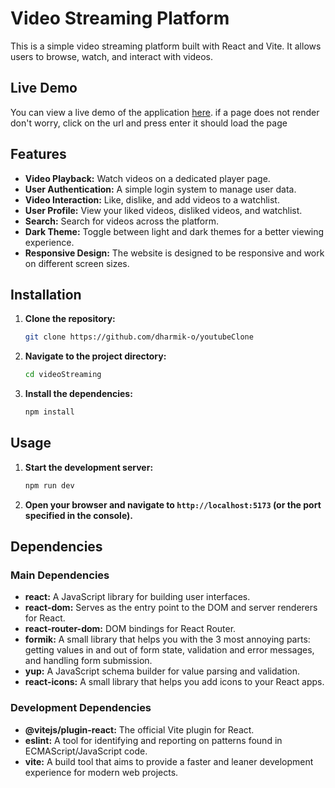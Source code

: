 # Video Streaming Platform

This is a simple video streaming platform built with React and Vite. It allows users to browse, watch, and interact with videos.

## Live Demo

You can view a live demo of the application [here](https://youtube-clone-seven-gamma-68.vercel.app/).
if a page does not render don't worry, click on the url and press enter it should load the page


## Features

*   **Video Playback:** Watch videos on a dedicated player page.
*   **User Authentication:** A simple login system to manage user data.
*   **Video Interaction:** Like, dislike, and add videos to a watchlist.
*   **User Profile:** View your liked videos, disliked videos, and watchlist.
*   **Search:** Search for videos across the platform.
*   **Dark Theme:** Toggle between light and dark themes for a better viewing experience.
*   **Responsive Design:** The website is designed to be responsive and work on different screen sizes.

## Installation

1.  **Clone the repository:**
    ```bash
    git clone https://github.com/dharmik-o/youtubeClone
    ```
2.  **Navigate to the project directory:**
    ```bash
    cd videoStreaming
    ```
3.  **Install the dependencies:**
    ```bash
    npm install
    ```

## Usage

1.  **Start the development server:**
    ```bash
    npm run dev
    ```
2.  **Open your browser and navigate to `http://localhost:5173` (or the port specified in the console).**

## Dependencies

### Main Dependencies
*   **react:** A JavaScript library for building user interfaces.
*   **react-dom:** Serves as the entry point to the DOM and server renderers for React.
*   **react-router-dom:** DOM bindings for React Router.
*   **formik:** A small library that helps you with the 3 most annoying parts: getting values in and out of form state, validation and error messages, and handling form submission.
*   **yup:** A JavaScript schema builder for value parsing and validation.
*   **react-icons:** A small library that helps you add icons to your React apps.

### Development Dependencies
*   **@vitejs/plugin-react:** The official Vite plugin for React.
*   **eslint:** A tool for identifying and reporting on patterns found in ECMAScript/JavaScript code.
*   **vite:** A build tool that aims to provide a faster and leaner development experience for modern web projects.
